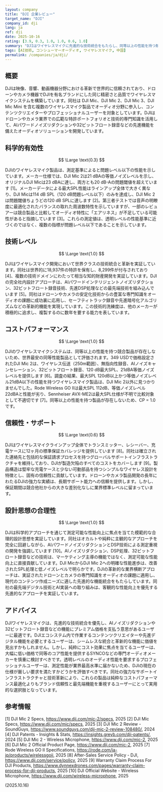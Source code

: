 ```yaml
---
layout: company
title: "DJI 企業レビュー"
target_name: "DJI"
company_id: dji
lang: ja
ref: dji
date: 2025-10-16
rating: [3.9, 0.3, 1.0, 1.0, 0.6, 1.0]
summary: "DJIはワイヤレスマイクに先進的な技術統合をもたらし、同等以上の性能を持つ競合製品が存在しないため、世界最安の同等性能製品として評価されます。"
tags: [AI技術, コンシューマーオーディオ, ワイヤレスマイク, 中国]
permalink: /companies/ja/dji/
---
```

## 概要

DJIは映像、音響、動画機器分野における革新で世界的に信頼されており、ドローンやカメラ機器でDJIを有名ブランドにした同じ精密さと品質でワイヤレスマイクシステムを構築しています。同社は DJI Mic、DJI Mic 2、DJI Mic 3、DJI Mic Mini を含む複数のワイヤレスマイク製品でオーディオ分野に参入し、コンテンツクリエイターやプロフェッショナルユーザーを対象としています。DJIはドローンやカメラ業界での広範な特許ポートフォリオと技術的専門知識を活用して、AIパワードノイズリダクションや32ビットフロート録音などの先進機能を備えたオーディオソリューションを開発しています。

## 科学的有効性

$$ \Large \text{0.3} $$

DJIのワイヤレスマイク製品は、測定基準によると問題レベル以下の性能を示しています。メーカー仕様では、DJI Mic 2は21 dBAの等価ノイズレベルを示し、オリジナルDJI Micは23 dBAに達し、両方とも20 dB-Aの問題閾値を超えています [1]。メーカーデータによる最大SPL性能はラインアップ全体で大きく異なり、DJI Micは114 dB SPL（120 dB問題レベル以下）のみを達成し、DJI Mic 2は問題閾値ちょうどの120 dB SPLに達します [2]。第三者テストでは音声の明瞭度に最適化されたバランスの取れた周波数特性を示していますが、一部のレビュアーは競合製品と比較してオーディオ特性に「エアリネス」が不足している可能性があると指摘しています [3]。これらの測定値は、透明レベルの性能基準に近づくのではなく、複数の指標が問題レベル以下であることを示しています。

## 技術レベル

$$ \Large \text{1.0} $$

DJIはワイヤレスマイク開発において世界クラスの技術統合と革新を実証しています。同社は世界的に18,937件の特許を保有し、8,299件が付与されており [4]、複数の技術ドメインにわたって相当な知的財産開発を実証しています。DJIの完全社内設計アプローチは、AIパワードインテリジェントノイズリダクション、32ビットフロート録音技術、先進DSP処理などの最先端技術を組み込んでいます [5]。同社はドローンやカメラの安定化技術からの豊富な専門知識をオーディオの課題に成功裏に応用し、セーフティトラック録音や先進暗号化アルゴリズムなどの革新的機能を実現しています。この技術的洗練度は、他のメーカーが積極的に追求し、複製するのに数年を要する能力を表しています。

## コストパフォーマンス

$$ \Large \text{1.0} $$

DJIのワイヤレスマイクシステムは、同等以上の性能を持つ競合製品が存在しないため、世界最安の同等性能製品として評価されます。349 USDで価格設定されたDJI Mic 2は、ワイヤレス伝送（250m範囲）、無指向性録音、AIノイズキャンセレーション、32ビットフロート録音、120 dB最大SPL、21dBA等価ノイズレベルを提供します [6]。調査の結果、最大SPL 120dB以上かつ等価ノイズレベル21dBA以下の性能を持つワイヤレスマイク製品は、DJI Mic 2以外に見つかりませんでした。Rode Wireless GO IIは最大SPL 112dB、等価ノイズレベル22dBAと性能が劣り、Sennheiser AVX-ME2は最大SPL仕様が不明で比較対象として不適切です [7]。同等以上の性能を持つ製品が存在しないため、CP = 1.0です。

## 信頼性・サポート

$$ \Large \text{0.6} $$

DJIはワイヤレスマイクラインアップ全体でトランスミッター、レシーバー、充電ケースに12ヶ月の標準保証カバレッジを提供しています [8]。同社は確立された連絡先と包括的な保証請求プロセスを持つグローバルサポートインフラストラクチャを維持しており、DJIが製造欠陥のすべてのコストをカバーします [9]。製品構造は堅牢な充電ケースと少ない可動部品を持つシンプルなワイヤレス設計を特徴とし、固有の信頼性に貢献しています。ドローンやカメラ製品開発の長年にわたるDJIの強力な実績は、長期サポート能力への信頼を提供します。しかし、保証期間は競合他社からの大きな差別化なしに業界標準レベルに留まっています。

## 設計思想の合理性

$$ \Large \text{1.0} $$

DJIは科学的アプローチを通じて測定可能な性能向上に焦点を当てた模範的な合理的設計思想を実証しています。同社はオカルトや純粋に主観的なアプローチを完全に回避しながら、AIパワードノイズリダクションとDSP技術による測定重視の開発を強調しています [10]。AIノイズリダクション、DSP処理、32ビットフロート録音などの技術は、マーケティング主導の機能ではなく、測定可能な性能向上に直接貢献しています。DJI MicからDJI Mic 2への明確な性能進歩は、改善されたSPL処理と低ノイズレベルで明らかです。DJIの革新的な業界横断アプローチは、実証されたドローンとカメラの専門知識をオーディオの課題に適用し、現代のコンテンツ作成ニーズに適した先進的な機能統合をもたらしています。同社の最先端デジタル技術とAI実装への取り組みは、客観的な性能向上を優先する先進的なアプローチを実証しています。

## アドバイス

DJIワイヤレスマイクは、先進的な技術統合を優先し、AIノイズリダクションや32ビットフロート録音などの機能にプレミアム価格を支払う意思があるユーザーに最適です。DJIエコシステム内で作業するコンテンツクリエイターや先進デジタル機能を必要とするユーザーは、シームレスな統合と革新的な機能に価値を見出すかもしれません。しかし、純粋にコスト効果に焦点を当てるユーザーは、大幅に低い価格で同等のコア性能を提供するSYNCOなどの専門オーディオメーカーを慎重に検討すべきです。透明レベルのオーディオ性能を要求するプロフェッショナルユーザーは、測定性能が業界最高水準に届かないため、DJIの現在の仕様が厳しい要求を満たすかどうかを評価すべきです。同社の強力なサポートインフラストラクチャと技術革新により、これらの製品は純粋なコストパフォーマンス最適化よりもブランド信頼性と最先端機能を重視するユーザーにとって実用的な選択肢となっています。

## 参考情報

[1] DJI Mic 2 Specs, https://www.dji.com/mic-2/specs, 2025
[2] DJI Mic Specs, https://www.dji.com/mic/specs, 2025
[3] DJI Mic 2 Review - SoundGuys, https://www.soundguys.com/dji-mic-2-review-108480/, 2024
[4] DJI Patents - Insights & Stats, https://insights.greyb.com/dji-patents/, 2024
[5] DJI Mic 2 - Wireless Microphone, https://www.dji.com/mic-2, 2025
[6] DJI Mic 2 Official Product Page, https://www.dji.com/mic-2, 2025
[7] Rode Wireless GO II Specifications, https://rode.com/ja-jp/products/wirelessgoii, 2025
[8] After-Sales Service Policy - DJI, https://www.dji.com/service/policy, 2025
[9] Warranty Claim Process For DJI Products, https://www.dynnexdrones.com/pages/warranty-claim-process-for-dji-products, 2025
[10] DJI Official Website - Wireless Microphone, https://www.dji.com/wireless-microphone, 2025

(2025.10.16)